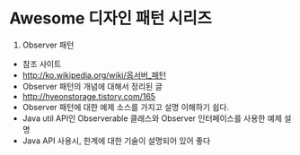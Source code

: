 # Awesome 디자인 패턴 시리즈
 1. Observer 패턴
 
* 참조 사이트
 * http://ko.wikipedia.org/wiki/옵서버_패턴
  * Observer 패턴의 개념에 대해서 정리된 글
 * http://hyeonstorage.tistory.com/165
  * Observer 패턴에 대한 예제 소스를 가지고 설명 이해하기 쉽다.
  * Java util API인 Observerable 클래스와 Observer 인터페이스를 사용한 예제 설명
  * Java API 사용시, 한계에 대한 기술이 설명되어 있어 좋다
